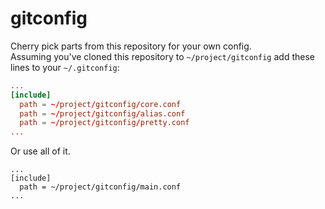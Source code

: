 # gitconfig

Cherry pick parts from this repository for your own config.  
Assuming you've cloned this repository to `~/project/gitconfig` add
these lines to your `~/.gitconfig`:

```conf
...
[include]
  path = ~/project/gitconfig/core.conf
  path = ~/project/gitconfig/alias.conf
  path = ~/project/gitconfig/pretty.conf
...
```
Or use all of it.

```.gitconfig
...
[include]
  path = ~/project/gitconfig/main.conf
...
```
